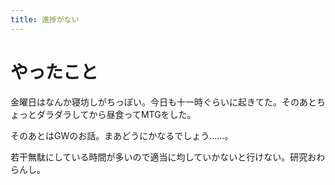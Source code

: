 ```yaml
---
title: 進捗がない
---
```


# やったこと

金曜日はなんか寝坊しがちっぽい。今日も十一時ぐらいに起きてた。そのあとちょっとダラダラしてから昼食ってMTGをした。

そのあとはGWのお話。まあどうにかなるでしょう……。

若干無駄にしている時間が多いので適当に均していかないと行けない。研究おわらんし。
